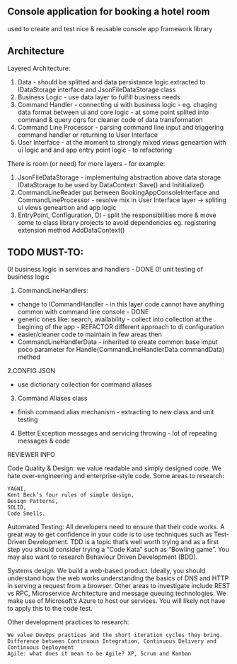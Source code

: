 ﻿Console application for booking a hotel room
--------------------------------------------

used to create and test nice & reusable console app framework library


Architecture
------------

Layered Architecture:
1. Data - should be splitted and data persistance logic extracted to IDataStorage interface and JsonFileDataStorage class
2. Business Logic - use data layer to fulfill business needs
3. Command Handler - connecting ui with business logic - eg. chaging data format between ui and core logic - at some point splited into command & query cqrs for cleaner code of data transformation
4. Command Line Processor - parsing command line input and triggering command handler or returning to User Interface
5. User Interface - at the moment to strongly mixed views geneartion with ui logic and and app entry point logic - to refactoring

There is room (or need) for more layers - for example:
1. JsonFileDataStorage - implementuing abstraction above data storage IDataStorage to be used by DataContext: Save() and Inititialize()
2. CommandLineReader put between BookingAppConsoleInterface and CommandLineProcessor - resolve mix in User Interface layer -> spliting ui views geneartion and app logic
3. EntryPoint, Configuration, DI - split the responsibilities more & move some to class library projects to avoid dependencies eg. registering extension method AddDataContext()



TODO MUST-TO:
-------------

0! business logic in services and handlers - DONE
0! unit testing of business logic

1. CommandLineHandlers:
- change to ICommandHandler - in this layer code cannot have anything common with command line console - DONE
- generic ones like: search, availability - collect into collection at the begining of the app - REFACTOR different approach to di configuration
- easier/cleaner code to maintain in few areas then
- CommandLineHandlerData - inherited to create common base imput poco parameter for Handle(CommandLineHandlerData commandData) method

2.CONFIG JSON
- use dictionary collection for command aliases

3. Command Aliases class
- finish command alias mechanism - extracting to new class and unit testing

4. Better Exception messages and servicing throwing - lot of repeating messages & code










REVIEWER INFO

Code Quality & Design: we value readable and simply designed code. We hate over-engineering and enterprise-style code. Some areas to research:

    YAGNI,
    Kent Beck’s four rules of simple design,
    Design Patterns,
    SOLID,
    Code Smells.

Automated Testing: 
All developers need to ensure that their code works. 
A great way to get confidence in your code is to use techniques such as Test-Driven Development. 
TDD is a topic that’s well worth trying and as a first step you should consider trying a “Code Kata” such as “Bowling game”. 
You may also want to research Behaviour Driven Development (BDD).

Systems design: 
We build a web-based product. Ideally, you should understand how the web works understanding the basics of DNS and HTTP in serving a request from a browser. 
Other areas to investigate include REST vs RPC, Microservice Architecture and message queuing technologies. We make use of Microsoft’s Azure to host our services. 
You will likely not have to apply this to the code test.

Other development practices to research:

    We value DevOps practices and the short iteration cycles they bring.
    Difference between Continuous Integration, Continuous Delivery and Continuous Deployment
    Agile: what does it mean to be Agile? XP, Scrum and Kanban